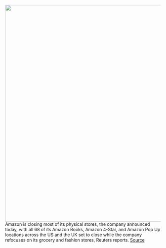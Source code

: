 <img src='https://cdn.vox-cdn.com/thumbor/HN2FQ4m5b3trpRlyBzxdi0oNqgs=/0x0:2040x1360/1200x800/filters:focal(857x517:1183x843)/cdn.vox-cdn.com/uploads/chorus_image/image/70571654/akrales_180927_2984_0008.0.jpg' width='700px' /><br/>
Amazon is closing most of its physical stores, the company announced today, with all 68 of its Amazon Books, Amazon 4-Star, and Amazon Pop Up locations across the US and the UK set to close while the company refocuses on its grocery and fashion stores, Reuters reports.
<a href='https://www.theverge.com/2022/3/2/22958745/amazon-book-4-star-pop-up-physical-retail-locations-closing'> Source <a/>
